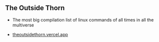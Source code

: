 ## The Outside Thorn

* The most big compilation list of linux commands of all times in all the multiverse

* [theoutsidethorn.vercel.app](https://theoutsidethorn.vercel.app)

